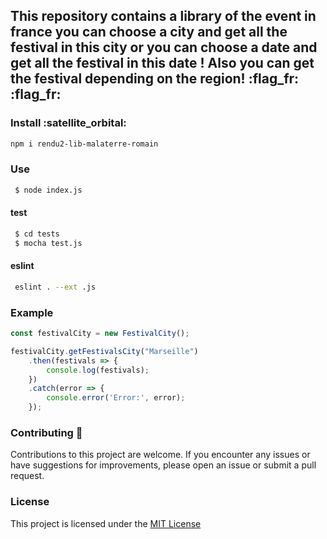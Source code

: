 This repository contains a library of the event in france
you can choose a city and get all the festival in this city
or you can choose a date and get all the festival in this date !
Also you can get the festival depending on the region! :flag_fr: :flag_fr:
---

### Install :satellite_orbital: ️

```bash
npm i rendu2-lib-malaterre-romain
 ```
### Use

```bash
 $ node index.js
 ```

####  test

```bash
 $ cd tests 
 $ mocha test.js
 ```

#### eslint
```bash
 eslint . --ext .js  
 ```


### Example

```js
const festivalCity = new FestivalCity();

festivalCity.getFestivalsCity("Marseille")
    .then(festivals => {
        console.log(festivals);
    })
    .catch(error => {
        console.error('Error:', error);
    });

```

### Contributing :heartbeat:
Contributions to this project are welcome.
If you encounter any issues or have suggestions for improvements, please open an issue or submit a pull request.

### License
This project is licensed under the [MIT License](https://opensource.org/licenses/MIT)

